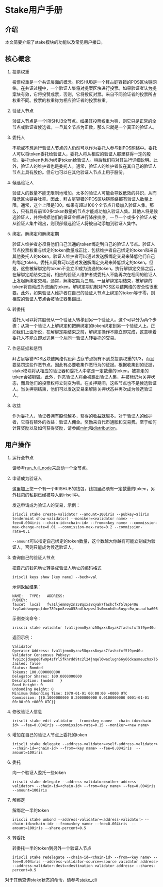 # Stake用户手册

## 介绍

本文简要介绍了stake模块的功能以及常见用户接口。

## 核心概念

1. 投票权重

	投票权重是一个共识层面的概念。IRISHUB是一个拜占庭容错的POS区块链网络。在共识过程中，一个验证人集将对提案区块进行投票。如果验证者认为提案块有效，它将投赞成票，否则，它将投反对票。来自不同验证者的投票所占权重不同。投票的权重称为相应验证者的投票权重。
	
2. 验证人节点

	验证人节点是一个IRISHUB全节点。如果其投票权重为零，则它只是正常的全节点或验证者候选者。一旦其全节点为正数，那么它就是一个真正的验证人。

3. 委托人

	不能或不想运行验证人节点的人仍然可以作为委托人参与到POS网络中。委托人可以将token委托给验证人，委托人将从相应的验证人那里获得一定的股份。委托token也称为绑定token给验证人。稍后我们将对其进行详细说明。此外，验证人的维护者也是委托人。通常，验证人的维护者仅在其自己的验证人节点上具有股份。但它也可以在其他验证人节点上用于股份。
	
4. 候选验证人

	验证人的数量不能无限制地增加。太多的验证人可能会导致低效的共识，从而降低区块链吞吐率。因此，拜占庭容错的POS区块链网络都有验证人数量上限。通常，这个上限是100。如果有超过100个全节点升级加入验证人集。那么，只有具有前100多token数量的节点才能成功加入验证人集。其他人将是候选验证人，并将根据他们的保证金额进行降序排序。一旦一个或多个验证人被从验证人集中踢出，则顶部候选验证人将被自动添加到验证人集中。

5. 绑定，解绑定和解绑定期

	验证人维护者必须将他们自己流通的token绑定到自己的验证人节点。验证人节点投票权重与绑定的token数量成正比，包括维护者自己绑定的token和来自其他委托人的token。验证人维护者可以通过发送解绑定交易来降低他们自己的绑定token。委托人同样可以通过发送解绑定交易来降低绑定的token。但是，这些被解绑定的token不会立即成为流通的token。执行解绑定交易之后，在解绑定期结束之前，相应的验证人维护者或委托人不能再次在相同的验证人上发起解绑定交易。通常，解绑定期为三周。一旦解绑定期结束，被解绑的token将自动成为流通的token。解绑定期机制对POS区块链网络的安全性很重要。此外，如果验证人维护者在自己的验证人节点上绑定的token等于零，则相应的验证人节点会被验证器集踢出。

6. 转委托

	委托人可以将其股份从一个验证人转移到另一个验证人。这个可以分为两个步骤：从第一个验证人上解绑定和把解绑定的token绑定到另一个验证人上。正如我们上面所说，在解绑定期结束之前，解绑定操作不能立即完成，这意味着委托人不能立即发送另一个从同一验证人转委托的交易。

7. 作恶证据和惩罚

	拜占庭容错POS区块链网络假设拜占庭节点拥有不到总投票权重的1/3，而且要惩罚这些作恶节点。因此有必要收集作恶行为的证据。根据收集到的证据，stake模块将从相应的验证器和委托人中拿走一定数量的token。被拿走的token会被销毁。此外，作恶验证人将会被踢出验证人集，并被标记为关押状态，而且他们的投票权将立刻变为零。在关押期间，这些节点也不是候选验证人。当关押期结束，他们可以发送交易来解除关押状态并再次成为候选验证人。

8. 收益

	作为委托人，验证者拥有股份越多，获得的收益就越多。对于验证人的维护者，它将有额外的收益：验证人佣金。奖励来自代币通胀和交易费。至于如何计算奖励以及如何获得奖励，请参阅[mint](mint.md)和[distribution](distribution.md)。

## 用户操作

1. 运行全节点

	请参考[run_full_node](../get-started/Full-Node.md)来启动一个全节点。

2. 申请成为验证人

	这里加上您一个有一个IRISHUB的钱包，钱包里必须有一定数量的token，另外钱包的私钥已经被导入到iriscli中。

	发送申请成为验证人的交易，示例：
	```
	iriscli stake create-validator --amount=100iris --pubkey=$(iris tendermint show-validator) --moniker=<validator name> --fee=0.004iris --chain-id=<chain-id> --from=<key name> --commission-max-change-rate=0.01 --commission-max-rate=0.2 --commission-rate=0.1
	```
	`--amount`可以指定自己绑定的token数量，这个数越大你越有可能立刻成为验证人，否则只能成为候选验证人。

3. 查询自己的验证人节点

	把自己的钱包地址转换成验证人地址的编码格式
	```
	iriscli keys show [key name] --bech=val
	```
	示例返回结果：
	```
	NAME:   TYPE:   ADDRESS:                                      PUBKEY:
	faucet  local   fva1ljemm0yznz58qxxs8xyak7fashcfxf5l9pe40u    fvp1addwnpepqtdme789cpm8zww058ndlhzpwst3s0mxnhdhu5uyps0wjucaufha605ek3w
	```
	示例查询命令：
	```
	iriscli stake validator fva1ljemm0yznz58qxxs8xyak7fashcfxf5l9pe40u
	```
	返回示例：
	```text
    Validator 
    Operator Address: fva1ljemm0yznz58qxxs8xyak7fashcfxf5l9pe40u
    Validator Consensus Pubkey: fvp1zcjduepq8fw9p4zfrl5fknrdd9tc2l24jnqel6waxlugn66y66dxasmeuzhsxl6m5e
    Jailed: false
    Status: Bonded
    Tokens: 100.0000000000
    Delegator Shares: 100.0000000000
    Description: {node2   }
    Bond Height: 0
    Unbonding Height: 0
    Minimum Unbonding Time: 1970-01-01 00:00:00 +0000 UTC
    Commission: {{0.1000000000 0.2000000000 0.0100000000 0001-01-01 00:00:00 +0000 UTC}}
    ```

4. 修改验证人信息

	```
	iriscli stake edit-validator --from=<key name> --chain-id=<chain-id> --fee=0.004iris --commission-rate=0.15 --moniker=<new name>
	```

5. 增加在自己的验证人节点上委托的token

	```
	iriscli stake delegate --address-validator=<self-address-validator> --chain-id=<chain-id> --from=<key name> --fee=0.004iris  --amount=100iris 
	```

6. 委托

	向一个验证人委托一些token
	```
	iriscli stake delegate --address-validator=<other-address-validator> --chain-id=<chain-id> --from=<key name> --fee=0.004iris  --amount=100iris 
	```

7. 解绑定

	解绑定一半的token
	```
	iriscli stake unbond --address-validator=<address-validator> --chain-id=<chain-id> --from=<key name> --fee=0.004iris  --amount=100iris --share-percent=0.5
	```

8. 转委托

	转委托一半的token到另外一个验证人节点
	```
	iriscli stake redelegate --chain-id=<chain-id> --from=<key name> --fee=0.004iris --address-validator-source=<source validator address> --address-validator-dest=<destination validator address> --shares-percent=0.5
	```


对于其他查询stake状态的命令，请参考[stake_cli](../cli-client/stake/README.md)
